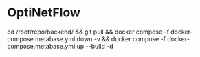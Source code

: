 # OptiNetFlow


cd /root/repo/backend/ && git pull && docker compose -f docker-compose.metabase.yml down -v &&  docker compose -f docker-compose.metabase.yml up --build -d